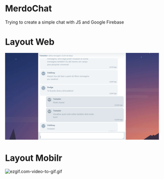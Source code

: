 # MerdoChat
Trying to create a simple chat with JS and Google Firebase

# Layout Web
<img src="https://raw.githubusercontent.com/valdiney/chat/master/public/img/layout.png"/>

# Layout Mobilr
<img src="/valdiney/chat/blob/master/public/img/ezgif.com-video-to-gif.gif?raw=true" alt="ezgif.com-video-to-gif.gif"/>

